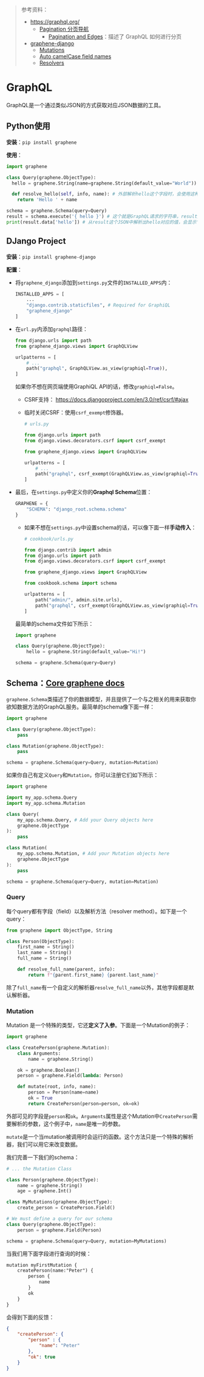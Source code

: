 > 参考资料：
>
> - https://graphql.org/
>   - [Pagination 分页导航](https://graphql.org/learn/pagination/#end-of-list-counts-and-connections)
>     - [Pagination and Edges](https://graphql.org/learn/pagination/#pagination-and-edges)：描述了 GraphQL 如何进行分页
> - [graphene-django](https://docs.graphene-python.org/projects/django/en/latest/installation/#)
>   - [Mutations](https://docs.graphene-python.org/en/latest/types/mutations/)
>   - [Auto camelCase field names](https://docs.graphene-python.org/en/latest/types/schema/#auto-camelcase-field-names)
>   - [Resolvers](https://docs.graphene-python.org/en/latest/types/objecttypes/#resolvers)

# GraphQL

GraphQL是一个通过类似JSON的方式获取对应JSON数据的工具。

## Python使用

**安装**：`pip install graphene`

**使用**：

```python
import graphene

class Query(graphene.ObjectType):
  hello = graphene.String(name=graphene.String(default_value="World"))

  def resolve_hello(self, info, name): # 外部解析hello这个字段时，会使用这种方式进行解析。
    return 'Hello ' + name

schema = graphene.Schema(query=Query)
result = schema.execute('{ hello }') # 这个就是GraphQL请求的字符串，result是一个Json
print(result.data['hello']) # 从result这个JSON中解析出hello对应的值，会显示'Hello World'
```



## DJango Project

**安装**：`pip install graphene-django`

**配置**：

- 将`graphene_django`添加到`settings.py`文件的`INSTALLED_APPS`内：

  ```python
  INSTALLED_APPS = [
      ...
      "django.contrib.staticfiles", # Required for GraphiQL
      "graphene_django"
  ]
  ```

- 在`url.py`内添加`graphql`路径：

  ```python
  from django.urls import path
  from graphene_django.views import GraphQLView
  
  urlpatterns = [
      # ...
      path("graphql", GraphQLView.as_view(graphiql=True)),
  ]
  ```

  如果你不想在网页端使用GraphiQL API的话，修改`graphiql=False`。

  - CSRF支持： https://docs.djangoproject.com/en/3.0/ref/csrf/#ajax

  - 临时关闭CSRF：使用`csrf_exempt`修饰器。

    ```python
    # urls.py
    
    from django.urls import path
    from django.views.decorators.csrf import csrf_exempt
    
    from graphene_django.views import GraphQLView
    
    urlpatterns = [
        # ...
        path("graphql", csrf_exempt(GraphQLView.as_view(graphiql=True))),
    ]
    ```

- 最后，在`settings.py`中定义你的**Graphql Schema**位置：

  ```python
  GRAPHENE = {
      "SCHEMA": "django_root.schema.schema"
  }
  ```

  - 如果不想在`settings.py`中设置schema的话，可以像下面一样**手动传入**：

    ```python
    # cookbook/urls.py
    
    from django.contrib import admin
    from django.urls import path
    from django.views.decorators.csrf import csrf_exempt
    
    from graphene_django.views import GraphQLView
    
    from cookbook.schema import schema
    
    urlpatterns = [
        path("admin/", admin.site.urls),
        path("graphql", csrf_exempt(GraphQLView.as_view(graphiql=True, schema=schema))),
    ]
    ```

  最简单的schema文件如下所示：

  ```python
  import graphene
  
  class Query(graphene.ObjectType):
      hello = graphene.String(default_value="Hi!")
  
  schema = graphene.Schema(query=Query)
  ```



## Schema：[Core graphene docs](https://docs.graphene-python.org/en/latest/types/schema/)

`graphene.Schema`类描述了你的数据模型，并且提供了一个与之相关的用来获取你欲知数据方法的GraphQL服务。最简单的schema像下面一样：

```python
import graphene

class Query(graphene.ObjectType):
    pass

class Mutation(graphene.ObjectType):
    pass

schema = graphene.Schema(query=Query, mutation=Mutation)
```

如果你自己有定义`Query`和`Mutation`，你可以注册它们如下所示：

```python
import graphene

import my_app.schema.Query
import my_app.schema.Mutation

class Query(
    my_app.schema.Query, # Add your Query objects here
    graphene.ObjectType
):
    pass

class Mutation(
    my_app.schema.Mutation, # Add your Mutation objects here
    graphene.ObjectType
):
    pass

schema = graphene.Schema(query=Query, mutation=Mutation)
```

### Query

每个query都有字段（field）以及解析方法（resolver method）。如下是一个query：

```python
from graphene import ObjectType, String

class Person(ObjectType):
    first_name = String()
    last_name = String()
    full_name = String()

    def resolve_full_name(parent, info):
        return f"{parent.first_name} {parent.last_name}"
```

除了`full_name`有一个自定义的解析器`resolve_full_name`以外，其他字段都是默认解析器。

### Mutation

Mutation 是一个特殊的类型，它还**定义了入参**。下面是一个Mutation的例子：

```python
import graphene

class CreatePerson(graphene.Mutation):
    class Arguments:
        name = graphene.String()

    ok = graphene.Boolean()
    person = graphene.Field(lambda: Person)

    def mutate(root, info, name):
        person = Person(name=name)
        ok = True
        return CreatePerson(person=person, ok=ok)
```

外部可见的字段是`person`和`ok`。`Arguments`属性是这个Mutation中`CreatePerson`需要解析的参数，这个例子中，`name`是唯一的参数。

`mutate`是一个当mutation被调用时会运行的函数。这个方法只是一个特殊的解析器，我们可以用它来改变数据。

我们完善一下我们的schema：

```python
# ... the Mutation Class

class Person(graphene.ObjectType):
    name = graphene.String()
    age = graphene.Int()

class MyMutations(graphene.ObjectType):
    create_person = CreatePerson.Field()

# We must define a query for our schema
class Query(graphene.ObjectType):
    person = graphene.Field(Person)

schema = graphene.Schema(query=Query, mutation=MyMutations)
```

当我们用下面字段进行查询的时候：

```txt
mutation myFirstMutation {
    createPerson(name:"Peter") {
        person {
            name
        }
        ok
    }
}
```

会得到下面的反馈：

```json
{
    "createPerson": {
        "person" : {
            "name": "Peter"
        },
        "ok": true
    }
}
```

